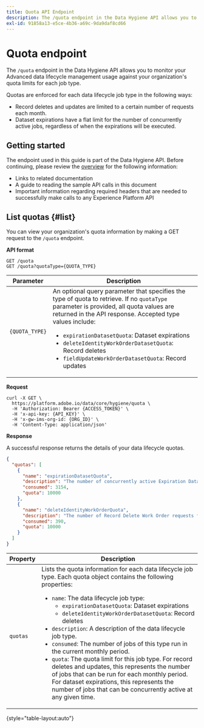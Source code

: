 ```yaml
---
title: Quota API Endpoint
description: The /quota endpoint in the Data Hygiene API allows you to monitor your Advanced data lifecycle management usage against your organization's monthly quota limits for each job type.
exl-id: 91858a13-e5ce-4b36-a69c-9da9daf8cd66
---
```

# Quota endpoint

The `/quota` endpoint in the Data Hygiene API allows you to monitor your Advanced data lifecycle management usage against your organization's quota limits for each job type.

Quotas are enforced for each data lifecycle job type in the following ways:

* Record deletes and updates are limited to a certain number of requests each month.
* Dataset expirations have a flat limit for the number of concurrently active jobs, regardless of when the expirations will be executed.

## Getting started

The endpoint used in this guide is part of the Data Hygiene API. Before continuing, please review the [overview](./overview.md) for the following information:

* Links to related documentation
* A guide to reading the sample API calls in this document
* Important information regarding required headers that are needed to successfully make calls to any Experience Platform API

## List quotas {#list}

You can view your organization's quota information by making a GET request to the `/quota` endpoint.

**API format**

```http
GET /quota
GET /quota?quotaType={QUOTA_TYPE}
```

| Parameter | Description |
| --- | --- |
| `{QUOTA_TYPE}` | An optional query parameter that specifies the type of quota to retrieve. If no `quotaType` parameter is provided, all quota values are returned in the API response. Accepted type values include:<ul><li>`expirationDatasetQuota`: Dataset expirations</li><li>`deleteIdentityWorkOrderDatasetQuota`: Record deletes</li><li>`fieldUpdateWorkOrderDatasetQuota`: Record updates</li></ul> |

**Request**

```shell
curl -X GET \
  https://platform.adobe.io/data/core/hygiene/quota \
  -H 'Authorization: Bearer {ACCESS_TOKEN}' \
  -H 'x-api-key: {API_KEY}' \
  -H 'x-gw-ims-org-id: {ORG_ID}' \
  -H 'Content-Type: application/json'
```

**Response**

A successful response returns the details of your data lifecycle quotas.

```json
{
  "quotas": [
    {
      "name": "expirationDatasetQuota",
      "description": "The number of concurrently active Expiration Dataset Delete Work Order requests for the organization.",
      "consumed": 3154,
      "quota": 10000
    },
    {
      "name": "deleteIdentityWorkOrderQuota",
      "description": "The number of Record Delete Work Order requests for the organization for this month.",
      "consumed": 390,
      "quota": 10000
    }
  ]
}
```

| Property | Description |
| --- | --- |
| `quotas` | Lists the quota information for each data lifecycle job type. Each quota object contains the following properties:<ul><li>`name`: The data lifecycle job type:<ul><li>`expirationDatasetQuota`: Dataset expirations</li><li>`deleteIdentityWorkOrderDatasetQuota`: Record deletes</li></ul></li><li>`description`: A description of the data lifecycle job type.</li><li>`consumed`: The number of jobs of this type run in the current monthly period.</li><li>`quota`: The quota limit for this job type. For record deletes and updates, this represents the number of jobs that can be run for each monthly period. For dataset expirations, this represents the number of jobs that can be concurrently active at any given time.</li></ul> |

{style="table-layout:auto"}
